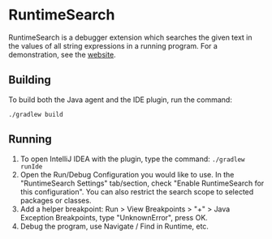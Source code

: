 # RuntimeSearch

RuntimeSearch is a debugger extension which searches the given text in the values of all string expressions in a running program. For a demonstration, see the [website](https://sulir.github.io/runtimesearch/).

## Building

To build both the Java agent and the IDE plugin, run the command:

    ./gradlew build

## Running

1. To open IntelliJ IDEA with the plugin, type the command: `./gradlew runIde`
2. Open the Run/Debug Configuration you would like to use. In the "RuntimeSearch Settings" tab/section, check "Enable RuntimeSearch for this configuration". You can also restrict the search scope to selected packages or classes.
3. Add a helper breakpoint: Run > View Breakpoints > "+" > Java Exception Breakpoints, type "UnknownError", press OK.
4. Debug the program, use Navigate / Find in Runtime, etc.
